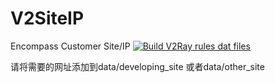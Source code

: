 # V2SiteIP
Encompass Customer Site/IP
[![Build V2Ray rules dat files](https://github.com/YingsongXue/V2SiteIP/actions/workflows/go.yml/badge.svg)](https://github.com/YingsongXue/V2SiteIP/actions/workflows/go.yml)

请将需要的网址添加到data/developing_site 或者data/other_site
